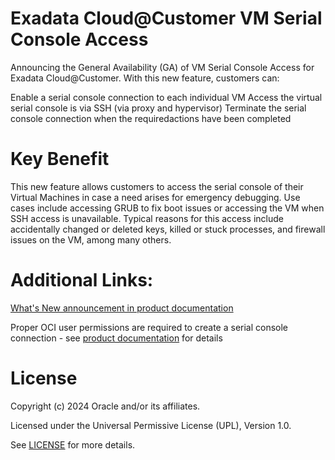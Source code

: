 # Exadata Cloud@Customer VM Serial Console Access

Announcing the General Availability (GA) of VM Serial Console Access for Exadata Cloud@Customer. With this new feature, customers can:

Enable a serial console connection to each individual VM
Access the virtual serial console is via SSH (via proxy and hypervisor)
Terminate the serial console connection when the requiredactions have been completed

# Key Benefit

This new feature allows customers to access the serial console of their Virtual Machines in case a need arises for emergency debugging. Use cases include accessing GRUB to fix boot issues or accessing the VM when SSH access is unavailable. Typical reasons for this access include accidentally changed or deleted keys, killed or stuck processes, and firewall issues on the VM, among many others.

# Additional Links:

[What's New announcement in product documentation](https://docs.oracle.com/en/engineered-systems/exadata-cloud-at-customer/ecccm/ecc-whats-new-in-exadata-cloud-at-customer-gen2.html#GUID-303FAF7D-A607-4D3F-95BB-25A477E3F09A)

Proper OCI user permissions are required to create a serial console connection - see [product documentation](https://docs.oracle.com/en/engineered-systems/exadata-cloud-at-customer/ecccm/ecc-policy-details.html#GUID-CBEEA1B3-8CFC-4E9C-ACA8-6675F4582920) for details


# License

Copyright (c) 2024 Oracle and/or its affiliates.

Licensed under the Universal Permissive License (UPL), Version 1.0.

See [LICENSE](https://github.com/oracle-devrel/technology-engineering/blob/main/LICENSE) for more details.
